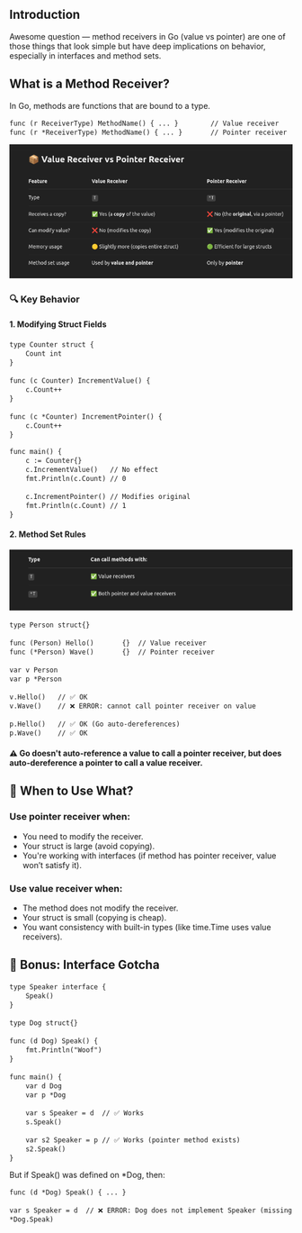 ## Introduction

Awesome question — method receivers in Go (value vs pointer) are one of those things that look simple but have deep implications on behavior, especially in interfaces and method sets.

## What is a Method Receiver?

In Go, methods are functions that are bound to a type. <br>

```
func (r ReceiverType) MethodName() { ... }        // Value receiver
func (r *ReceiverType) MethodName() { ... }       // Pointer receiver

```

![](./2025-04-07_14-29.png)

### 🔍 Key Behavior

#### 1. Modifying Struct Fields

```
type Counter struct {
    Count int
}

func (c Counter) IncrementValue() {
    c.Count++
}

func (c *Counter) IncrementPointer() {
    c.Count++
}

```

```
func main() {
    c := Counter{}
    c.IncrementValue()   // No effect
    fmt.Println(c.Count) // 0

    c.IncrementPointer() // Modifies original
    fmt.Println(c.Count) // 1
}

```

#### 2. Method Set Rules

![](./2025-04-07_14-31.png)

```
type Person struct{}

func (Person) Hello()       {}  // Value receiver
func (*Person) Wave()       {}  // Pointer receiver

var v Person
var p *Person

v.Hello()   // ✅ OK
v.Wave()    // ❌ ERROR: cannot call pointer receiver on value

p.Hello()   // ✅ OK (Go auto-dereferences)
p.Wave()    // ✅ OK

```

#### ⚠️ Go doesn't auto-reference a value to call a pointer receiver, but does auto-dereference a pointer to call a value receiver.

## 📌 When to Use What?

### Use pointer receiver when:

- You need to modify the receiver.
- Your struct is large (avoid copying).
- You're working with interfaces (if method has pointer receiver, value won’t satisfy it).

### Use value receiver when:

- The method does not modify the receiver.
- Your struct is small (copying is cheap).
- You want consistency with built-in types (like time.Time uses value receivers).

## 🧠 Bonus: Interface Gotcha

```
type Speaker interface {
    Speak()
}

type Dog struct{}

func (d Dog) Speak() {
    fmt.Println("Woof")
}

func main() {
    var d Dog
    var p *Dog

    var s Speaker = d  // ✅ Works
    s.Speak()

    var s2 Speaker = p // ✅ Works (pointer method exists)
    s2.Speak()
}

```

But if Speak() was defined on \*Dog, then:

```
func (d *Dog) Speak() { ... }

var s Speaker = d  // ❌ ERROR: Dog does not implement Speaker (missing *Dog.Speak)

```
